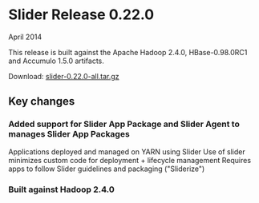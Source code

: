 <!---
  Licensed under the Apache License, Version 2.0 (the "License");
  you may not use this file except in compliance with the License.
  You may obtain a copy of the License at
  
   http://www.apache.org/licenses/LICENSE-2.0
  
  Unless required by applicable law or agreed to in writing, software
  distributed under the License is distributed on an "AS IS" BASIS,
  WITHOUT WARRANTIES OR CONDITIONS OF ANY KIND, either express or implied.
  See the License for the specific language governing permissions and
  limitations under the License. See accompanying LICENSE file.
-->
  
# Slider Release 0.22.0

April 2014

This release is built against the Apache Hadoop 2.4.0, HBase-0.98.0RC1
and Accumulo 1.5.0 artifacts. 

Download: [slider-0.22.0-all.tar.gz](http://public-repo-1.hortonworks.com/slider/slider-0.22.0-all.tar.gz)


## Key changes

### Added support for Slider App Package and Slider Agent to manages Slider App Packages

Applications deployed and managed on YARN using Slider
Use of slider minimizes custom code for deployment + lifecycle management
Requires apps to follow Slider guidelines and packaging ("Sliderize")

### Built against Hadoop 2.4.0
